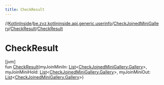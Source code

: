 ```yaml
---
title: CheckResult
---
```

//[KotlinInside](../../../../index.html)/[be.zvz.kotlininside.api.generic.userinfo](../../index.html)/[CheckJoinedMiniGallery](../index.html)/[CheckResult](index.html)/[CheckResult](-check-result.html)



# CheckResult



[jvm]\
fun [CheckResult](-check-result.html)(myJoinMiniIn: [List](https://kotlinlang.org/api/latest/jvm/stdlib/kotlin.collections/-list/index.html)&lt;[CheckJoinedMiniGallery.Gallery](../-gallery/index.html)&gt;, myJoinMiniHold: [List](https://kotlinlang.org/api/latest/jvm/stdlib/kotlin.collections/-list/index.html)&lt;[CheckJoinedMiniGallery.Gallery](../-gallery/index.html)&gt;, myJoinMiniOut: [List](https://kotlinlang.org/api/latest/jvm/stdlib/kotlin.collections/-list/index.html)&lt;[CheckJoinedMiniGallery.Gallery](../-gallery/index.html)&gt;)




